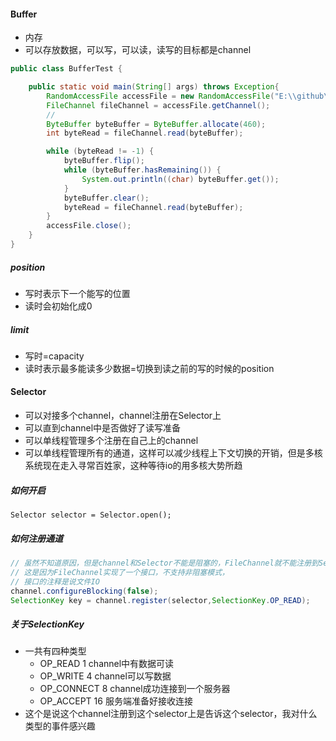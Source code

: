 #### Buffer

- 内存
- 可以存放数据，可以写，可以读，读写的目标都是channel



```java
public class BufferTest {

    public static void main(String[] args) throws Exception{
        RandomAccessFile accessFile = new RandomAccessFile("E:\\github\\ZiMu\\关于未来\\恐惧与挣扎.md","rw");
        FileChannel fileChannel = accessFile.getChannel();
        // 
        ByteBuffer byteBuffer = ByteBuffer.allocate(460);
        int byteRead = fileChannel.read(byteBuffer);

        while (byteRead != -1) {
            byteBuffer.flip();
            while (byteBuffer.hasRemaining()) {
                System.out.println((char) byteBuffer.get());
            }
            byteBuffer.clear();
            byteRead = fileChannel.read(byteBuffer);
        }
        accessFile.close();
    }
}
```

##### position

- 写时表示下一个能写的位置
- 读时会初始化成0



##### limit

- 写时=capacity
- 读时表示最多能读多少数据=切换到读之前的写的时候的position





#### Selector

- 可以对接多个channel，channel注册在Selector上
- 可以直到channel中是否做好了读写准备
- 可以单线程管理多个注册在自己上的channel
- 可以单线程管理所有的通道，这样可以减少线程上下文切换的开销，但是多核系统现在走入寻常百姓家，这种等待io的用多核大势所趋



##### 如何开启

`Selector selector = Selector.open();`



##### 如何注册通道

```java
// 虽然不知道原因，但是channel和Selector不能是阻塞的，FileChannel就不能注册到Selector上
// 这是因为FileChannel实现了一个接口，不支持非阻塞模式，
// 接口的注释是说文件IO
channel.configureBlocking(false);
SelectionKey key = channel.register(selector,SelectionKey.OP_READ);
```

##### 关于SelectionKey

- 一共有四种类型
  - OP_READ  1 channel中有数据可读
  - OP_WRITE 4 channel可以写数据
  - OP_CONNECT 8  channel成功连接到一个服务器
  - OP_ACCEPT 16 服务端准备好接收连接
- 这个是说这个channel注册到这个selector上是告诉这个selector，我对什么类型的事件感兴趣





